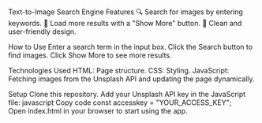 Text-to-Image Search Engine
Features
🔍 Search for images by entering keywords.
📜 Load more results with a "Show More" button.
🎨 Clean and user-friendly design.

How to Use
Enter a search term in the input box.
Click the Search button to find images.
Click Show More to see more results.

Technologies Used
HTML: Page structure.
CSS: Styling.
JavaScript: Fetching images from the Unsplash API and updating the page dynamically.

Setup
Clone this repository.
Add your Unsplash API key in the JavaScript file:
javascript
Copy code
const accesskey = "YOUR_ACCESS_KEY";  
Open index.html in your browser to start using the app.
